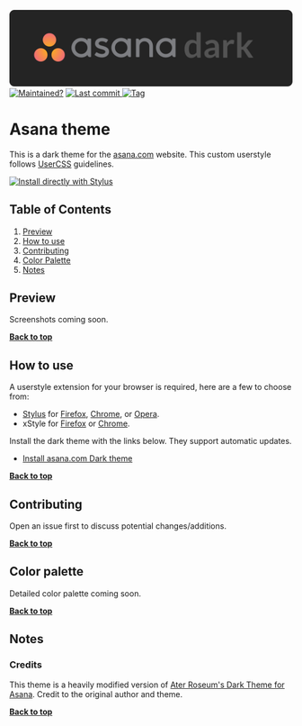 <p align="left">
  <img width=580px src="images/asana-dark-logo.svg">
  <br>
  <a style="display: inline-block" href="https://github.com/obscuredetour/asana-dark/">
    <img alt="Maintained?" src="https://img.shields.io/maintenance/yes/2020.svg?colorB=hsl%28165%2C%2042%25%2C%2035%25%29">
  </a>
  <a href="https://github.com/obscuredetour/asana-dark/commits/master">
    <img alt="Last commit" src="https://img.shields.io/github/last-commit/obscuredetour/asana-dark.svg?colorB=hsl%28165%2C%2042%25%2C%2035%25%29">
  </a>
  <a href="https://github.com/obscuredetour/asana-dark/tags">
    <img alt="Tag" src="https://img.shields.io/github/tag/obscuredetour/asana-dark.svg?colorB=hsl%28165%2C%2042%25%2C%2035%25%29&label=version">
  </a>
</p>

# Asana theme
This is a dark theme for the [asana.com](https://www.asana.com) website. This custom userstyle follows [UserCSS](https://github.com/openstyles/stylus/wiki/UserCSS) guidelines.

[![Install directly with Stylus](https://img.shields.io/badge/Install%20directly%20with-Stylus-285959.svg)](https://github.com/obscuredetour/asana-dark/raw/master/asana-dark.user.css)

## Table of Contents

1. [Preview](#preview)
2. [How to use](#how-to-use)
3. [Contributing](#contributing)
4. [Color Palette](#color-palette)
5. [Notes](#notes)

## Preview

Screenshots coming soon.

**[Back to top](#table-of-contents)**

## How to use

A userstyle extension for your browser is required, here are a few to choose from:

- [Stylus](https://github.com/openstyles/stylus) for [Firefox](https://addons.mozilla.org/en-US/firefox/addon/styl-us/), [Chrome](https://chrome.google.com/webstore/detail/stylus/clngdbkpkpeebahjckkjfobafhncgmne?hl=en), or [Opera](https://addons.opera.com/en-gb/extensions/details/stylus/).
- xStyle for [Firefox](https://addons.mozilla.org/firefox/addon/xstyle/) or [Chrome](https://chrome.google.com/webstore/detail/xstyle/hncgkmhphmncjohllpoleelnibpmccpj).

Install the dark theme with the links below. They support automatic updates.

- [Install asana.com Dark theme](https://github.com/obscuredetour/asana-dark/raw/master/asana-dark.user.css)

**[Back to top](#table-of-contents)**

## Contributing

Open an issue first to discuss potential changes/additions.

**[Back to top](#table-of-contents)**

## Color palette

Detailed color palette coming soon.

**[Back to top](#table-of-contents)**

## Notes

### Credits

This theme is a heavily modified version of [Ater Roseum's Dark Theme for Asana](https://userstyles.org/styles/164532/dark-theme-for-asana). Credit to the original author and theme.

**[Back to top](#table-of-contents)**